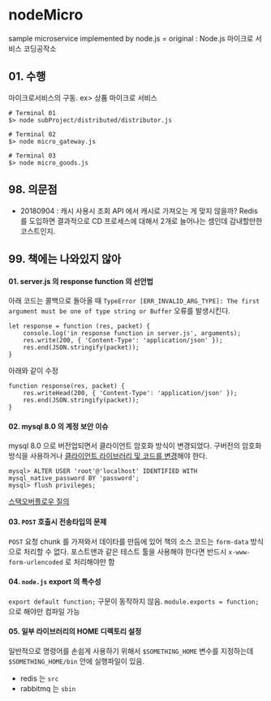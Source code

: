 # nodeMicro
sample microservice implemented by node.js = original : Node.js 마이크로 서비스 코딩공작소

## 01. 수행

마이크로서비스의 구동. ex> 상품 마이크로 서비스
```
# Terminal 01
$> node subProject/distributed/distributor.js

# Terminal 02
$> node micro_gateway.js

# Terminal 03
$> node micro_goods.js
```

## 98. 의문점
- 20180904 : 캐시 사용시 조회 API 에서 캐시로 가져오는 게 맞지 않을까? Redis 를 도입하면 결과적으로 CD 프로세스에 대해서 2개로 늘어나는 셈인데 감내할만한 코스트인지.

## 99. 책에는 나와있지 않아

#### 01. server.js 의 response function 의 선언법
아래 코드는 콜백으로 돌아올 때 `TypeError [ERR_INVALID_ARG_TYPE]: The first argument must be one of type string or Buffer` 오류를 발생시킨다.
```
let response = function (res, packet) {
	console.log('in response function in server.js', arguments);
	res.write(200, { 'Content-Type': 'application/json' });
	res.end(JSON.stringify(packet));
}
```
아래와 같이 수정 
```
function response(res, packet) {
    res.writeHead(200, { 'Content-Type': 'application/json' });
    res.end(JSON.stringify(packet));
}
```

#### 02. mysql 8.0 의 계정 보안 이슈 
mysql 8.0 으로 버전업되면서 클라이언트 암호화 방식이 변경되었다. 구버전의 암호화 방식을 사용하거나 [클라이언트 라이브러리 및 코드를 변경](https://dev.mysql.com/doc/dev/connector-nodejs/8.0/)해야 한다.
```
mysql> ALTER USER 'root'@'localhost' IDENTIFIED WITH mysql_native_password BY 'password';
mysql> flush privileges;
```
[스택오버플로우 질의](https://stackoverflow.com/questions/50093144/mysql-8-0-client-does-not-support-authentication-protocol-requested-by-server)

#### 03. `POST` 호출시 전송타입의 문제
`POST` 요청 chunk 를 가져와서 데이타를 만듬에 있어 책의 소스 코드는 `form-data` 방식으로 처리할 수 없다. 포스트맨과 같은 테스트 툴을 사용해야 한다면 반드시 `x-www-form-urlencoded` 로 처리해야만 함 

#### 04. `node.js` export 의 특수성
`export default function;` 구문이 동작하지 않음. `module.exports = function;` 으로 해야만 컴파일 가능 

#### 05. 일부 라이브러리의 HOME 디렉토리 설정
일반적으로 명령어를 손쉽게 사용하기 위해서 `$SOMETHING_HOME` 변수를 지정하는데 `$SOMETHING_HOME/bin` 안에 실행파일이 있음. 
- redis 는 `src`
- rabbitmq 는 `sbin`
